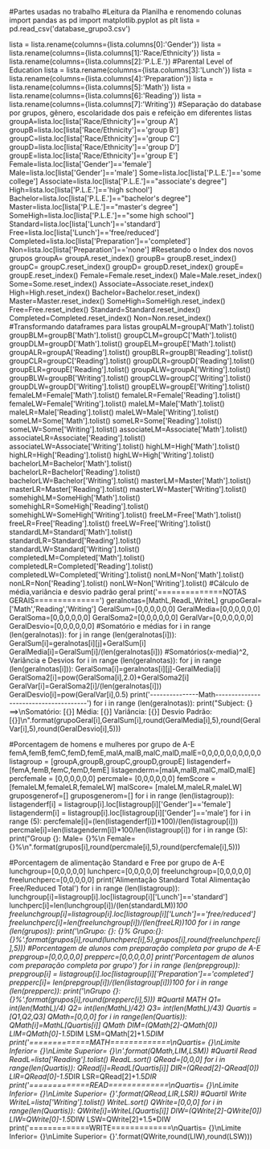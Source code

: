 #Partes usadas no trabalho
#Leitura da Planilha e renomendo colunas
import pandas as pd
import matplotlib.pyplot as plt
lista = pd.read_csv('database_grupo3.csv')

lista = lista.rename(columns={lista.columns[0]:'Gender'})
lista = lista.rename(columns={lista.columns[1]:'Race/Ethnicity'})
lista = lista.rename(columns={lista.columns[2]:'P.L.E.'}) #Parental Level of Education
lista = lista.rename(columns={lista.columns[3]:'Lunch'})
lista = lista.rename(columns={lista.columns[4]:'Preparation'})
lista = lista.rename(columns={lista.columns[5]:'Math'})
lista = lista.rename(columns={lista.columns[6]:'Reading'})
lista = lista.rename(columns={lista.columns[7]:'Writing'})
#Separação do database por grupos, gênero, escolaridade dos pais e refeição em diferentes listas
groupA=lista.loc[lista['Race/Ethnicity']=='group A']
groupB=lista.loc[lista['Race/Ethnicity']=='group B']
groupC=lista.loc[lista['Race/Ethnicity']=='group C']
groupD=lista.loc[lista['Race/Ethnicity']=='group D']
groupE=lista.loc[lista['Race/Ethnicity']=='group E']
Female=lista.loc[lista['Gender']=='female']
Male=lista.loc[lista['Gender']=='male']
Some=lista.loc[lista['P.L.E.']=='some college']
Associate=lista.loc[lista['P.L.E.']=="associate's degree"]
High=lista.loc[lista['P.L.E.']=='high school']
Bachelor=lista.loc[lista['P.L.E.']=="bachelor's degree"]
Master=lista.loc[lista['P.L.E.']=="master's degree"]
SomeHigh=lista.loc[lista['P.L.E.']=="some high school"]
Standard=lista.loc[lista['Lunch']=='standard']
Free=lista.loc[lista['Lunch']=='free/reduced']
Completed=lista.loc[lista['Preparation']=='completed']
Non=lista.loc[lista['Preparation']=='none']
#Resetando o Index dos novos grupos
groupA= groupA.reset_index()
groupB= groupB.reset_index()
groupC= groupC.reset_index()
groupD= groupD.reset_index()
groupE= groupE.reset_index()
Female=Female.reset_index()
Male=Male.reset_index()
Some=Some.reset_index()
Associate=Associate.reset_index()
High=High.reset_index()
Bachelor=Bachelor.reset_index()
Master=Master.reset_index()
SomeHigh=SomeHigh.reset_index()
Free=Free.reset_index()
Standard=Standard.reset_index()
Completed=Completed.reset_index()
Non=Non.reset_index()
#Transformando dataframes para listas
groupALM=groupA['Math'].tolist()
groupBLM=groupB['Math'].tolist()
groupCLM=groupC['Math'].tolist()
groupDLM=groupD['Math'].tolist()
groupELM=groupE['Math'].tolist()
groupALR=groupA['Reading'].tolist()
groupBLR=groupB['Reading'].tolist()
groupCLR=groupC['Reading'].tolist()
groupDLR=groupD['Reading'].tolist()
groupELR=groupE['Reading'].tolist()
groupALW=groupA['Writing'].tolist()
groupBLW=groupB['Writing'].tolist()
groupCLW=groupC['Writing'].tolist()
groupDLW=groupD['Writing'].tolist()
groupELW=groupE['Writing'].tolist()
femaleLM=Female['Math'].tolist()
femaleLR=Female['Reading'].tolist()
femaleLW=Female['Writing'].tolist()
maleLM=Male['Math'].tolist()
maleLR=Male['Reading'].tolist()
maleLW=Male['Writing'].tolist()
someLM=Some['Math'].tolist()
someLR=Some['Reading'].tolist()
someLW=Some['Writing'].tolist()
associateLM=Associate['Math'].tolist()
associateLR=Associate['Reading'].tolist()
associateLW=Associate['Writing'].tolist()
highLM=High['Math'].tolist()
highLR=High['Reading'].tolist()
highLW=High['Writing'].tolist()
bachelorLM=Bachelor['Math'].tolist()
bachelorLR=Bachelor['Reading'].tolist()
bachelorLW=Bachelor['Writing'].tolist()
masterLM=Master['Math'].tolist()
masterLR=Master['Reading'].tolist()
masterLW=Master['Writing'].tolist()
somehighLM=SomeHigh['Math'].tolist()
somehighLR=SomeHigh['Reading'].tolist()
somehighLW=SomeHigh['Writing'].tolist()
freeLM=Free['Math'].tolist()
freeLR=Free['Reading'].tolist()
freeLW=Free['Writing'].tolist()
standardLM=Standard['Math'].tolist()
standardLR=Standard['Reading'].tolist()
standardLW=Standard['Writing'].tolist()
completedLM=Completed['Math'].tolist()
completedLR=Completed['Reading'].tolist()
completedLW=Completed['Writing'].tolist()
nonLM=Non['Math'].tolist()
nonLR=Non['Reading'].tolist()
nonLW=Non['Writing'].tolist()
#Cálculo de média,variância e desvio padrão geral
print('==============NOTAS GERAIS==============')
geralnotas=[MathL,ReadL,WriteL]
grupoGeral=['Math','Reading','Writing']
GeralSum=[0,0,0,0,0,0]
GeralMedia=[0,0,0,0,0,0]
GeralSoma=[0,0,0,0,0,0]
GeralSoma2=[0,0,0,0,0,0]
GeralVar=[0,0,0,0,0,0]
GeralDesvio=[0,0,0,0,0,0]
#Somatório e médias
for i in range (len(geralnotas)):
    for j in range (len(geralnotas[i])):
        GeralSum[i]=geralnotas[i][j]+GeralSum[i]
    GeralMedia[i]=GeralSum[i]/(len(geralnotas[i]))
#Somatórios(x-media)^2, Variância e Desvios
for i in range (len(geralnotas)):
    for j in range (len(geralnotas[i])):
        GeralSoma[i]=geralnotas[i][j]-GeralMedia[i]
        GeralSoma2[i]=pow(GeralSoma[i],2.0)+GeralSoma2[i]
    GeralVar[i]=GeralSoma2[i]/(len(geralnotas[i]))
    GeralDesvio[i]=pow(GeralVar[i],0.5)
print('---------------Math--------------------------------------')
for i in range (len(geralnotas)):
    print("Subject: {} ==>\nSomatório: [{}]  Média: [{}]  Variância: [{}]  Desvio Padrão: [{}]\n".format(grupoGeral[i],GeralSum[i],round(GeralMedia[i],5),round(GeralVar[i],5),round(GeralDesvio[i],5)))

#Porcentagem de homens e mulheres por grupo de A-E
femA,femB,femC,femD,femE,malA,malB,malC,malD,malE=0,0,0,0,0,0,0,0,0,0
listagroup = [groupA,groupB,groupC,groupD,groupE]
listagenderf= [femA,femB,femC,femD,femE]
listagenderm=[malA,malB,malC,malD,malE]
percfemale = [0,0,0,0,0,0]
percmale= [0,0,0,0,0,0]	
femScore =[femaleLM,femaleLR,femaleLW]
malScore= [maleLM,maleLR,maleLW]
gruposgenerof=[]
gruposgenerom=[]
for i in range (len(listagroup)):
    listagenderf[i] = listagroup[i].loc[listagroup[i]['Gender']=='female']
    listagenderm[i] = listagroup[i].loc[listagroup[i]['Gender']=='male']
for i in range (5):
    percfemale[i]=(len(listagenderf[i])*100)/(len(listagroup[i]))
    percmale[i]=len(listagenderm[i])*100/len(listagroup[i])
for i in range (5):
    print("Group {}: Male= {}%\n         Female= {}%\n".format(grupos[i],round(percmale[i],5),round(percfemale[i],5)))
    
#Porcentagem de alimentação Standard e Free por grupo de A-E
lunchgroup=[0,0,0,0,0]
lunchperc=[0,0,0,0,0]
freelunchgroup=[0,0,0,0,0]
freelunchperc=[0,0,0,0,0]
print('Alimentação Standard Total     Alimentação Free/Reduced Total')
for i in range (len(listagroup)):
    lunchgroup[i]=listagroup[i].loc[listagroup[i]['Lunch']=='standard']
    lunchperc[i]=len(lunchgroup[i])/(len(standardLM))*100
    freelunchgroup[i]=listagroup[i].loc[listagroup[i]['Lunch']=='free/reduced']
    freelunchperc[i]=len(freelunchgroup[i])/(len(freeLR))*100
for i in range (len(grupos)):
    print('\nGrupo: {}: {}%             Grupo:{}: {}%'.format(grupos[i],round(lunchperc[i],5),grupos[i],round(freelunchperc[i],5)))
#Porcentagem de alunos com preparação completa por grupo de A-E
prepgroup=[0,0,0,0,0]
prepperc=[0,0,0,0,0]
print('Porcentagem de alunos com preparação completa por grupo')
for i in range (len(prepgroup)):
    prepgroup[i] = listagroup[i].loc[listagroup[i]['Preparation']=='completed']
    prepperc[i]= len(prepgroup[i])/(len(listagroup[i]))*100
for i in range (len(prepperc)):
    print('\nGrupo {}: {}%'.format(grupos[i],round(prepperc[i],5)))
#Quartil MATH
Q1= int(len(MathL)/4)
Q2= int(len(MathL)/4*2)
Q3= int(len(MathL)/4*3)
Quartis = [Q1,Q2,Q3]
QMath=[0,0,0]
for i in range(len(Quartis)):
    QMath[i]=MathL[Quartis[i]]
QMath
DIM=(QMath[2]-QMath[0])
LIM=QMath[0]-1.5*DIM
LSM=QMath[2]+1.5*DIM
print('=============MATH=============\nQuartis= {}\nLimite Inferior= {}\nLimite Superior= {}\n'.format(QMath,LIM,LSM))
#Quartil Read
ReadL=lista['Reading'].tolist()
ReadL.sort()
QRead=[0,0,0]
for i in range(len(Quartis)):
    QRead[i]=ReadL[Quartis[i]]
DIR=(QRead[2]-QRead[0])
LIR=QRead[0]-1.5*DIR
LSR=QRead[2]+1.5*DIR
print('=============READ=============\nQuartis= {}\nLimite Inferior= {}\nLimite Superior= {}'.format(QRead,LIR,LSR))
#Quartil Write
WriteL=lista['Writing'].tolist()
WriteL.sort()
QWrite=[0,0,0]
for i in range(len(Quartis)):
    QWrite[i]=WriteL[Quartis[i]]
DIW=(QWrite[2]-QWrite[0])
LIW=QWrite[0]-1.5*DIW
LSW=QWrite[2]+1.5*DIW
print('=============WRITE=============\nQuartis= {}\nLimite Inferior= {}\nLimite Superior= {}'.format(QWrite,round(LIW),round(LSW)))
